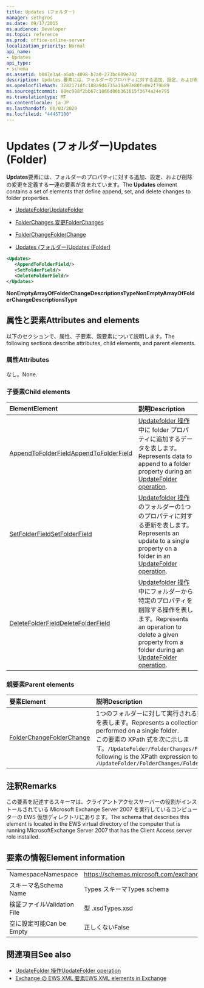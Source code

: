 ```yaml
---
title: Updates (フォルダー)
manager: sethgros
ms.date: 09/17/2015
ms.audience: Developer
ms.topic: reference
ms.prod: office-online-server
localization_priority: Normal
api_name:
- Updates
api_type:
- schema
ms.assetid: b047e3a4-a5ab-4098-b7a0-273bc809e702
description: Updates 要素には、フォルダーのプロパティに対する追加、設定、および削除の変更を定義する一連の要素が含まれています。
ms.openlocfilehash: 3282171dfc188a9d4735a19a97e80fe0e2f79b89
ms.sourcegitcommit: 88ec988f2bb67c1866d06b361615f3674a24e795
ms.translationtype: MT
ms.contentlocale: ja-JP
ms.lasthandoff: 06/03/2020
ms.locfileid: "44457180"
---
```

# <a name="updates-folder"></a><span data-ttu-id="ac8d8-103">Updates (フォルダー)</span><span class="sxs-lookup"><span data-stu-id="ac8d8-103">Updates (Folder)</span></span>

<span data-ttu-id="ac8d8-104">**Updates**要素には、フォルダーのプロパティに対する追加、設定、および削除の変更を定義する一連の要素が含まれています。</span><span class="sxs-lookup"><span data-stu-id="ac8d8-104">The **Updates** element contains a set of elements that define append, set, and delete changes to folder properties.</span></span> 
  
- [<span data-ttu-id="ac8d8-105">UpdateFolder</span><span class="sxs-lookup"><span data-stu-id="ac8d8-105">UpdateFolder</span></span>](updatefolder.md)
  
- [<span data-ttu-id="ac8d8-106">FolderChanges 変更</span><span class="sxs-lookup"><span data-stu-id="ac8d8-106">FolderChanges</span></span>](folderchanges.md)
  
- [<span data-ttu-id="ac8d8-107">FolderChange</span><span class="sxs-lookup"><span data-stu-id="ac8d8-107">FolderChange</span></span>](folderchange.md)
  
- [<span data-ttu-id="ac8d8-108">Updates (フォルダー)</span><span class="sxs-lookup"><span data-stu-id="ac8d8-108">Updates (Folder)</span></span>](updates-folder.md)
  
```xml
<Updates>
   <AppendToFolderField/>
   <SetFolderField/>
   <DeleteFolderField/>
</Updates>
```

<span data-ttu-id="ac8d8-109">**NonEmptyArrayOfFolderChangeDescriptionsType**</span><span class="sxs-lookup"><span data-stu-id="ac8d8-109">**NonEmptyArrayOfFolderChangeDescriptionsType**</span></span>

## <a name="attributes-and-elements"></a><span data-ttu-id="ac8d8-110">属性と要素</span><span class="sxs-lookup"><span data-stu-id="ac8d8-110">Attributes and elements</span></span>

<span data-ttu-id="ac8d8-111">以下のセクションで、属性、子要素、親要素について説明します。</span><span class="sxs-lookup"><span data-stu-id="ac8d8-111">The following sections describe attributes, child elements, and parent elements.</span></span>
  
### <a name="attributes"></a><span data-ttu-id="ac8d8-112">属性</span><span class="sxs-lookup"><span data-stu-id="ac8d8-112">Attributes</span></span>

<span data-ttu-id="ac8d8-113">なし。</span><span class="sxs-lookup"><span data-stu-id="ac8d8-113">None.</span></span>
  
### <a name="child-elements"></a><span data-ttu-id="ac8d8-114">子要素</span><span class="sxs-lookup"><span data-stu-id="ac8d8-114">Child elements</span></span>

|<span data-ttu-id="ac8d8-115">**Element**</span><span class="sxs-lookup"><span data-stu-id="ac8d8-115">**Element**</span></span>|<span data-ttu-id="ac8d8-116">**説明**</span><span class="sxs-lookup"><span data-stu-id="ac8d8-116">**Description**</span></span>|
|:-----|:-----|
|[<span data-ttu-id="ac8d8-117">AppendToFolderField</span><span class="sxs-lookup"><span data-stu-id="ac8d8-117">AppendToFolderField</span></span>](appendtofolderfield.md) <br/> |<span data-ttu-id="ac8d8-118">[Updatefolder 操作](updatefolder-operation.md)中に folder プロパティに追加するデータを表します。</span><span class="sxs-lookup"><span data-stu-id="ac8d8-118">Represents data to append to a folder property during an [UpdateFolder operation](updatefolder-operation.md).</span></span>  <br/> |
|[<span data-ttu-id="ac8d8-119">SetFolderField</span><span class="sxs-lookup"><span data-stu-id="ac8d8-119">SetFolderField</span></span>](setfolderfield.md) <br/> |<span data-ttu-id="ac8d8-120">[Updatefolder 操作](updatefolder-operation.md)のフォルダーの1つのプロパティに対する更新を表します。</span><span class="sxs-lookup"><span data-stu-id="ac8d8-120">Represents an update to a single property on a folder in an [UpdateFolder operation](updatefolder-operation.md).</span></span>  <br/> |
|[<span data-ttu-id="ac8d8-121">DeleteFolderField</span><span class="sxs-lookup"><span data-stu-id="ac8d8-121">DeleteFolderField</span></span>](deletefolderfield.md) <br/> |<span data-ttu-id="ac8d8-122">[Updatefolder 操作](updatefolder-operation.md)中にフォルダーから特定のプロパティを削除する操作を表します。</span><span class="sxs-lookup"><span data-stu-id="ac8d8-122">Represents an operation to delete a given property from a folder during an [UpdateFolder operation](updatefolder-operation.md).</span></span>  <br/> |
   
### <a name="parent-elements"></a><span data-ttu-id="ac8d8-123">親要素</span><span class="sxs-lookup"><span data-stu-id="ac8d8-123">Parent elements</span></span>

|<span data-ttu-id="ac8d8-124">**要素**</span><span class="sxs-lookup"><span data-stu-id="ac8d8-124">**Element**</span></span>|<span data-ttu-id="ac8d8-125">**説明**</span><span class="sxs-lookup"><span data-stu-id="ac8d8-125">**Description**</span></span>|
|:-----|:-----|
|[<span data-ttu-id="ac8d8-126">FolderChange</span><span class="sxs-lookup"><span data-stu-id="ac8d8-126">FolderChange</span></span>](folderchange.md) <br/> |<span data-ttu-id="ac8d8-127">1つのフォルダーに対して実行される変更のコレクションを表します。</span><span class="sxs-lookup"><span data-stu-id="ac8d8-127">Represents a collection of changes to be performed on a single folder.</span></span>  <br/> <span data-ttu-id="ac8d8-128">この要素の XPath 式を次に示します。`/UpdateFolder/FolderChanges/FolderChange[i]`</span><span class="sxs-lookup"><span data-stu-id="ac8d8-128">The following is the XPath expression to this element:  `/UpdateFolder/FolderChanges/FolderChange[i]`</span></span> <br/> |
   
## <a name="remarks"></a><span data-ttu-id="ac8d8-129">注釈</span><span class="sxs-lookup"><span data-stu-id="ac8d8-129">Remarks</span></span>

<span data-ttu-id="ac8d8-130">この要素を記述するスキーマは、クライアントアクセスサーバーの役割がインストールされている Microsoft Exchange Server 2007 を実行しているコンピューターの EWS 仮想ディレクトリにあります。</span><span class="sxs-lookup"><span data-stu-id="ac8d8-130">The schema that describes this element is located in the EWS virtual directory of the computer that is running MicrosoftExchange Server 2007 that has the Client Access server role installed.</span></span>
  
## <a name="element-information"></a><span data-ttu-id="ac8d8-131">要素の情報</span><span class="sxs-lookup"><span data-stu-id="ac8d8-131">Element information</span></span>

|||
|:-----|:-----|
|<span data-ttu-id="ac8d8-132">Namespace</span><span class="sxs-lookup"><span data-stu-id="ac8d8-132">Namespace</span></span>  <br/> |https://schemas.microsoft.com/exchange/services/2006/types  <br/> |
|<span data-ttu-id="ac8d8-133">スキーマ名</span><span class="sxs-lookup"><span data-stu-id="ac8d8-133">Schema Name</span></span>  <br/> |<span data-ttu-id="ac8d8-134">Types スキーマ</span><span class="sxs-lookup"><span data-stu-id="ac8d8-134">Types schema</span></span>  <br/> |
|<span data-ttu-id="ac8d8-135">検証ファイル</span><span class="sxs-lookup"><span data-stu-id="ac8d8-135">Validation File</span></span>  <br/> |<span data-ttu-id="ac8d8-136">型 .xsd</span><span class="sxs-lookup"><span data-stu-id="ac8d8-136">Types.xsd</span></span>  <br/> |
|<span data-ttu-id="ac8d8-137">空に設定可能</span><span class="sxs-lookup"><span data-stu-id="ac8d8-137">Can be Empty</span></span>  <br/> |<span data-ttu-id="ac8d8-138">正しくない</span><span class="sxs-lookup"><span data-stu-id="ac8d8-138">False</span></span>  <br/> |
   
## <a name="see-also"></a><span data-ttu-id="ac8d8-139">関連項目</span><span class="sxs-lookup"><span data-stu-id="ac8d8-139">See also</span></span>

- [<span data-ttu-id="ac8d8-140">UpdateFolder 操作</span><span class="sxs-lookup"><span data-stu-id="ac8d8-140">UpdateFolder operation</span></span>](updatefolder-operation.md)
- [<span data-ttu-id="ac8d8-141">Exchange の EWS XML 要素</span><span class="sxs-lookup"><span data-stu-id="ac8d8-141">EWS XML elements in Exchange</span></span>](ews-xml-elements-in-exchange.md)

